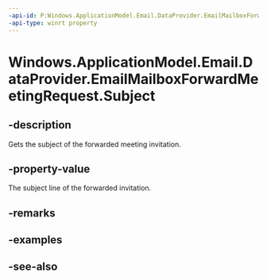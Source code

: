 ```yaml
---
-api-id: P:Windows.ApplicationModel.Email.DataProvider.EmailMailboxForwardMeetingRequest.Subject
-api-type: winrt property
---
```


<!-- Property syntax
public string Subject { get; }
-->

# Windows.ApplicationModel.Email.DataProvider.EmailMailboxForwardMeetingRequest.Subject

## -description
Gets the subject of the forwarded meeting invitation.

## -property-value
The subject line of the forwarded invitation.

## -remarks

## -examples

## -see-also
